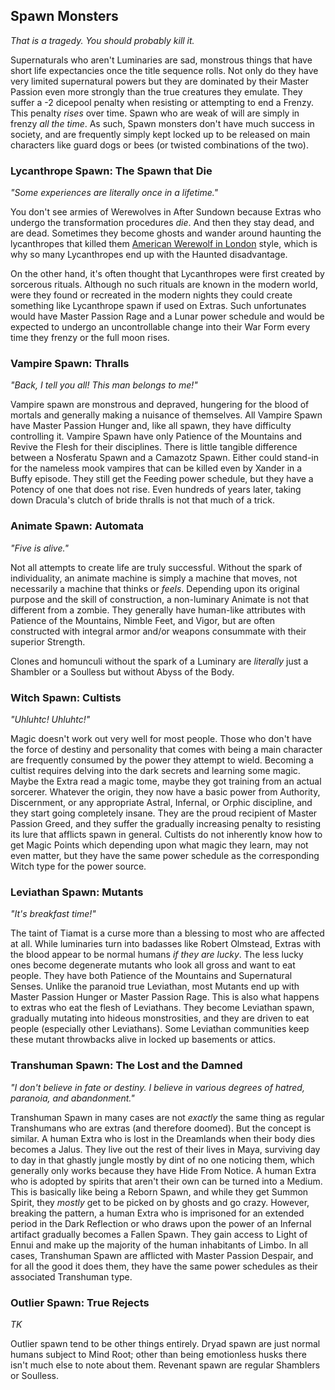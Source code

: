 ## Spawn Monsters

_That is a tragedy. You should probably kill it._

Supernaturals who aren't Luminaries are sad, monstrous things that have short life expectancies once the title sequence rolls. Not only do they have very limited supernatural powers but they are dominated by their Master Passion even more strongly than the true creatures they emulate. They suffer a -2 dicepool penalty when resisting or attempting to end a Frenzy. This penalty _rises_ over time. Spawn who are weak of will are simply in frenzy _all the time_. As such, Spawn monsters don't have much success in society, and are frequently simply kept locked up to be released on main characters like guard dogs or bees (or twisted combinations of the two).

### Lycanthrope Spawn: The Spawn that Die

_"Some experiences are literally once in a lifetime."_

You don't see armies of Werewolves in After Sundown because Extras who undergo the transformation procedures _die_. And then they stay dead, and are dead. Sometimes they become ghosts and wander around haunting the lycanthropes that killed them [American Werewolf in London](http://www.imdb.com/title/tt0082010/) style, which is why so many Lycanthropes end up with the Haunted disadvantage.

On the other hand, it's often thought that Lycanthropes were first created by sorcerous rituals. Although no such rituals are known in the modern world, were they found or recreated in the modern nights they could create something like Lycanthrope spawn if used on Extras. Such unfortunates would have Master Passion Rage and a Lunar power schedule and would be expected to undergo an uncontrollable change into their War Form every time they frenzy or the full moon rises.

### Vampire Spawn: Thralls

_"Back, I tell you all! This man belongs to me!"_

Vampire spawn are monstrous and depraved, hungering for the blood of mortals and generally making a nuisance of themselves. All Vampire Spawn have Master Passion Hunger and, like all spawn, they have difficulty controlling it. Vampire Spawn have only Patience of the Mountains and Revive the Flesh for their disciplines. There is little tangible difference between a Nosferatu Spawn and a Camazotz Spawn. Either could stand-in for the nameless mook vampires that can be killed even by Xander in a Buffy episode. They still get the Feeding power schedule, but they have a Potency of one that does not rise. Even hundreds of years later, taking down Dracula's clutch of bride thralls is not that much of a trick.

### Animate Spawn: Automata

_"Five is alive."_

Not all attempts to create life are truly successful. Without the spark of individuality, an animate machine is simply a machine that moves, not necessarily a machine that thinks or _feels_. Depending upon its original purpose and the skill of construction, a non-luminary Animate is not that different from a zombie. They generally have human-like attributes with Patience of the Mountains, Nimble Feet, and Vigor, but are often constructed with integral armor and/or weapons consummate with their superior Strength.

Clones and homunculi without the spark of a Luminary are _literally_ just a Shambler or a Soulless but without Abyss of the Body.

### Witch Spawn: Cultists

_"Uhluhtc! Uhluhtc!"_

Magic doesn't work out very well for most people. Those who don't have the force of destiny and personality that comes with being a main character are frequently consumed by the power they attempt to wield. Becoming a cultist requires delving into the dark secrets and learning some magic. Maybe the Extra read a magic tome, maybe they got training from an actual sorcerer. Whatever the origin, they now have a basic power from Authority, Discernment, or any appropriate Astral, Infernal, or Orphic discipline, and they start going completely insane. They are the proud recipient of Master Passion Greed, and they suffer the gradually increasing penalty to resisting its lure that afflicts spawn in general. Cultists do not inherently know how to get Magic Points which depending upon what magic they learn, may not even matter, but they have the same power schedule as the corresponding Witch type for the power source.

### Leviathan Spawn: Mutants

_"It's breakfast time!"_

The taint of Tiamat is a curse more than a blessing to most who are affected at all. While luminaries turn into badasses like Robert Olmstead, Extras with the blood appear to be normal humans _if they are lucky_. The less lucky ones become degenerate mutants who look all gross and want to eat people. They have both Patience of the Mountains and Supernatural Senses. Unlike the paranoid true Leviathan, most Mutants end up with Master Passion Hunger or Master Passion Rage. This is also what happens to extras who eat the flesh of Leviathans. They become Leviathan spawn, gradually mutating into hideous monstrosities, and they are driven to eat people (especially other Leviathans). Some Leviathan communities keep these mutant throwbacks alive in locked up basements or attics.

### Transhuman Spawn: The Lost and the Damned

_"I don't believe in fate or destiny. I believe in various degrees of hatred, paranoia, and abandonment."_

Transhuman Spawn in many cases are not _exactly_ the same thing as regular Transhumans who are extras (and therefore doomed). But the concept is similar. A human Extra who is lost in the Dreamlands when their body dies becomes a Jalus. They live out the rest of their lives in Maya, surviving day to day in that ghastly jungle mostly by dint of no one noticing them, which generally only works because they have Hide From Notice. A human Extra who is adopted by spirits that aren't their own can be turned into a Medium. This is basically like being a Reborn Spawn, and while they get Summon Spirit, they _mostly_ get to be picked on by ghosts and go crazy. However, breaking the pattern, a human Extra who is imprisoned for an extended period in the Dark Reflection or who draws upon the power of an Infernal artifact gradually becomes a Fallen Spawn. They gain access to Light of Ennui and make up the majority of the human inhabitants of Limbo. In all cases, Transhuman Spawn are afflicted with Master Passion Despair, and for all the good it does them, they have the same power schedules as their associated Transhuman type.

### Outlier Spawn: True Rejects

_TK_

Outlier spawn tend to be other things entirely. Dryad spawn are just normal humans subject to Mind Root; other than being emotionless husks there isn't much else to note about them. Revenant spawn are regular Shamblers or Soulless.
